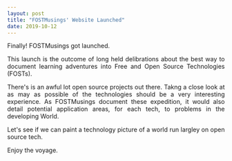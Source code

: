 ```yaml
---
layout: post
title: "FOSTMusings' Website Launched"
date: 2019-10-12
---
```


<p align="justify">Finally! FOSTMusings got launched.</p>

<p align="justify">This launch is the outcome of long held delibrations about the best way to document learning adventures 
into Free and Open Source Technologies (FOSTs).</p>

<p align="justify">There's is an awful lot open source projects out there. Takng a close look at as may as possible of the technologies should be a very interesting experience. As FOSTMusings document these expedition, it would also detail potential 
application areas, for each tech, to problems in the developing World.</p>

<p align="justify">Let's see if we can paint a technology picture of a world run largley on open source tech.</p>

<p align="justify">Enjoy the voyage.</p>
